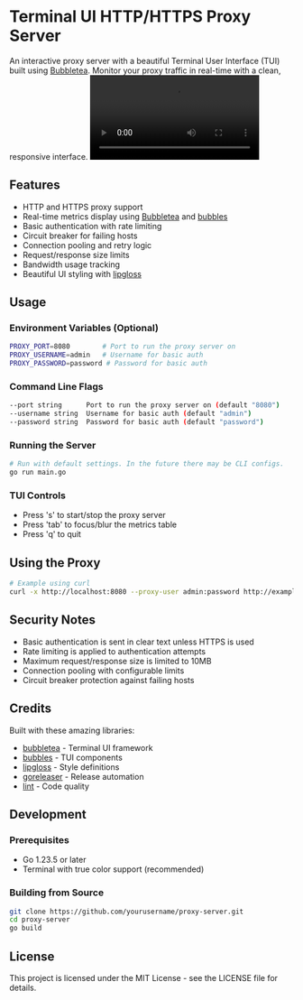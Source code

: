 # Terminal UI HTTP/HTTPS Proxy Server

An interactive proxy server with a beautiful Terminal User Interface (TUI) built using [Bubbletea][bubbletea]. Monitor your proxy traffic in real-time with a clean, responsive interface.
![Proxy Server Demo](assets/proxy-server-demo-v.mp4)

## Features

- HTTP and HTTPS proxy support
- Real-time metrics display using [Bubbletea][bubbletea] and [bubbles][]
- Basic authentication with rate limiting
- Circuit breaker for failing hosts
- Connection pooling and retry logic
- Request/response size limits
- Bandwidth usage tracking
- Beautiful UI styling with [lipgloss][]

## Usage

### Environment Variables (Optional)
```bash
PROXY_PORT=8080        # Port to run the proxy server on
PROXY_USERNAME=admin   # Username for basic auth
PROXY_PASSWORD=password # Password for basic auth
```

### Command Line Flags
```bash
--port string      Port to run the proxy server on (default "8080")
--username string  Username for basic auth (default "admin")
--password string  Password for basic auth (default "password")
```

### Running the Server

```bash
# Run with default settings. In the future there may be CLI configs.
go run main.go
```

### TUI Controls
- Press 's' to start/stop the proxy server
- Press 'tab' to focus/blur the metrics table
- Press 'q' to quit

## Using the Proxy

```bash
# Example using curl
curl -x http://localhost:8080 --proxy-user admin:password http://example.com
```

## Security Notes
- Basic authentication is sent in clear text unless HTTPS is used
- Rate limiting is applied to authentication attempts
- Maximum request/response size is limited to 10MB
- Connection pooling with configurable limits
- Circuit breaker protection against failing hosts

## Credits

Built with these amazing libraries:
- [bubbletea][] - Terminal UI framework
- [bubbles][] - TUI components
- [lipgloss][] - Style definitions
- [goreleaser][] - Release automation
- [lint][] - Code quality

## Development

### Prerequisites
- Go 1.23.5 or later
- Terminal with true color support (recommended)

### Building from Source
```bash
git clone https://github.com/yourusername/proxy-server.git
cd proxy-server
go build
```

## License

This project is licensed under the MIT License - see the LICENSE file for details.

[bubbletea]: https://github.com/charmbracelet/bubbletea
[bubbles]: https://github.com/charmbracelet/bubbles
[lipgloss]: https://github.com/charmbracelet/lipgloss
[goreleaser]: https://goreleaser.com
[lint]: https://golangci-lint.run
